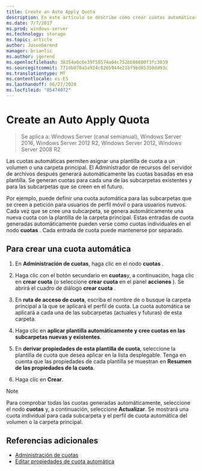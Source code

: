 ```yaml
---
title: Create an Auto Apply Quota
description: En este artículo se describe cómo crear cuotas automáticas basadas en una plantilla de cuota.
ms.date: 7/7/2017
ms.prod: windows-server
ms.technology: storage
ms.topic: article
author: JasonGerend
manager: brianlic
ms.author: jgerend
ms.openlocfilehash: 38354a6c6e39f58574a64c752bb86800f3fc3039
ms.sourcegitcommit: 771db070a3a924c8265944e21bf9bd85350dd93c
ms.translationtype: MT
ms.contentlocale: es-ES
ms.lasthandoff: 06/27/2020
ms.locfileid: "85474072"
---
```

# <a name="create-an-auto-apply-quota"></a>Create an Auto Apply Quota

> Se aplica a: Windows Server (canal semianual), Windows Server 2016, Windows Server 2012 R2, Windows Server 2012, Windows Server 2008 R2

Las cuotas automáticas permiten asignar una plantilla de cuota a un volumen o una carpeta principal. El Administrador de recursos del servidor de archivos después generará automáticamente las cuotas basadas en esa plantilla. Se generan cuotas para cada una de las subcarpetas existentes y para las subcarpetas que se creen en el futuro.

Por ejemplo, puede definir una cuota automática para las subcarpetas que se creen a petición para usuarios de perfil móvil o para usuarios nuevos. Cada vez que se cree una subcarpeta, se genera automáticamente una nueva cuota con la plantilla de la carpeta principal. Estas entradas de cuota generadas automáticamente pueden verse como cuotas individuales en el nodo **cuotas** . Cada entrada de cuota puede mantenerse por separado.

## <a name="to-create-an-auto-apply-quota"></a>Para crear una cuota automática

1.  En **Administración de cuotas**, haga clic en el nodo **cuotas** .

2.  Haga clic con el botón secundario en **cuotas**y, a continuación, haga clic en **crear cuota** (o seleccione **crear cuota** en el panel **acciones** ). Se abrirá el cuadro de diálogo **crear cuota** .

3.  En **ruta de acceso de cuota**, escriba el nombre de o busque la carpeta principal a la que se aplicará el perfil de cuota. La cuota automática se aplicará a cada una de las subcarpetas (actuales y futuras) de esta carpeta.

4.  Haga clic en **aplicar plantilla automáticamente y cree cuotas en las subcarpetas nuevas y existentes**.

5.  En **derivar propiedades de esta plantilla de cuota**, seleccione la plantilla de cuota que desea aplicar en la lista desplegable. Tenga en cuenta que las propiedades de cada plantilla se muestran en **Resumen de las propiedades de la cuota**.

6.  Haga clic en **Crear**.

> [!Note]
> Para comprobar todas las cuotas generadas automáticamente, seleccione el nodo **cuotas** y, a continuación, seleccione **Actualizar**. Se mostrará una cuota individual para cada subcarpeta y el perfil de cuota automática del volumen o la carpeta principal.

## <a name="additional-references"></a>Referencias adicionales

-   [Administración de cuotas](quota-management.md)
-   [Editar propiedades de cuota automática](edit-auto-apply-quota-properties.md)